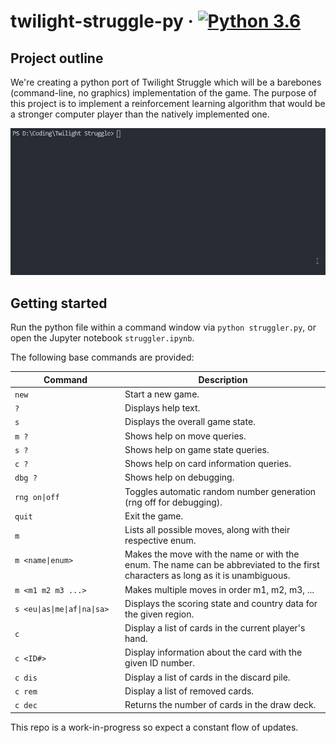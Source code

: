 # twilight-struggle-py &middot; [![Python 3.6](https://img.shields.io/badge/python-3.6+-blue.svg)](https://www.python.org/downloads/release/python-360/)

## Project outline
We're creating a python port of Twilight Struggle which will be a barebones (command-line, no graphics) implementation of the game. The purpose of this project is to implement a reinforcement learning algorithm that would be a stronger computer player than the natively implemented one.

<img src='assets/showcase.gif' width='600' alt='Command line interface'>

## Getting started
Run the python file within a command window via `python struggler.py`, or open the Jupyter notebook `struggler.ipynb`.

The following base commands are provided:

|Command | Description|
|------------------------|-----------------------------|
|`new`| Start a new game.|
|`?`| Displays help text.|
|`s`| Displays the overall game state.|
|`m ?`| Shows help on move queries.|
|`s ?`| Shows help on game state queries.|
|`c ?`| Shows help on card information queries.|
|`dbg ?`| Shows help on debugging.|
|`rng on\|off`| Toggles automatic random number generation (rng off for debugging).|
|`quit`| Exit the game.|
|`m`| Lists all possible moves, along with their respective enum.|
|`m <name\|enum>` <img width=130/>| Makes the move with the name or with the enum. The name can be abbreviated to the first characters as long as it is unambiguous.|
|`m <m1 m2 m3 ...>`| Makes multiple moves in order m1, m2, m3, ...|
|`s <eu\|as\|me\|af\|na\|sa>` | Displays the scoring state and country data for the given region.|
|`c`| Display a list of cards in the current player's hand.|
|`c <ID#>`| Display information about the card with the given ID number.|
|`c dis`| Display a list of cards in the discard pile.|
|`c rem`| Display a list of removed cards.|
|`c dec` | Returns the number of cards in the draw deck.|

This repo is a work-in-progress so expect a constant flow of updates.
